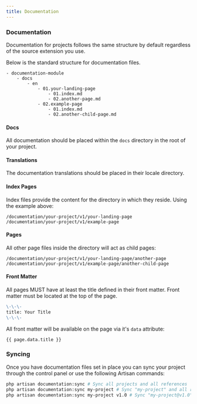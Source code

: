 ```yaml
---
title: Documentation
---
```


### Documentation

Documentation for projects follows the same structure by default regardless of the source extension you use.

Below is the standard structure for documentation files.

    - documentation-module
        - docs
            - en
                - 01.your-landing-page
                    - 01.index.md
                    - 02.another-page.md
                - 02.example-page
                    - 01.index.md
                    - 02.another-child-page.md
                
#### Docs

All documentation should be placed within the `docs` directory in the root of your project.

#### Translations

The documentation translations should be placed in their locale directory.

#### Index Pages

Index files provide the content for the directory in which they reside. Using the example above:

    /documentation/your-project/v1/your-landing-page
    /documentation/your-project/v1/example-page
    
#### Pages

All other page files inside the directory will act as child pages:

    /documentation/your-project/v1/your-landing-page/another-page
    /documentation/your-project/v1/example-page/another-child-page

#### Front Matter

All pages MUST have at least the title defined in their front matter. Front matter must be located at the top of the page.

```markdown
\-\-\-
title: Your Title
\-\-\-
```

All front matter will be available on the page via it's `data` attribute:

```twig
{{ page.data.title }}
```

### Syncing

Once you have documentation files set in place you can sync your project through the control panel or use the following Artisan commands:

```bash
php artisan documentation:sync # Sync all projects and all references
php artisan documentation:sync my-project # Sync "my-project" and all references
php artisan documentation:sync my-project v1.0 # Sync "my-project@v1.0" only
```
